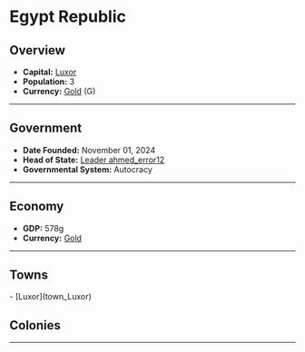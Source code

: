 <!--UNDEDITED FILE, remove this entire line if this file has been edited!-->
# <!--NAME-->Egypt Republic<!--NAME-->

## Overview

- **Capital:** <!--CAPITAL_LINK-->[Luxor](Luxor_town)<!--CAPITAL_LINK-->
- **Population:** <!--POPULATION-->3<!--POPULATION-->
- **Currency:** <!--CURRENCY_LINK-->[Gold](Gold_currency)<!--CURRENCY_LINK--> (<!--CURRENCY_ABV-->G<!--CURRENCY_ABV-->)

---

## Government

- **Date Founded:** <!--FOUNDED-->November 01, 2024<!--FOUNDED-->
- **Head of State:** <!--LEADER_TITLE_LINK-->[Leader ahmed_error12](ahmed_error12_user)<!--LEADER_TITLE_LINK-->
- **Governmental System:** <!--GOVERNMENT-->Autocracy<!--GOVERNMENT-->

---

## Economy

- **GDP:** <!--GDP-->578g<!--GDP-->
- **Currency:** <!--CURRENCY_LINK-->[Gold](Gold_currency)<!--CURRENCY_LINK-->

---

## Towns

<!--TOWNS-->- [Luxor](town_Luxor)<!--TOWNS-->

## Colonies

<!--COLONIES--><!--COLONIES-->

---